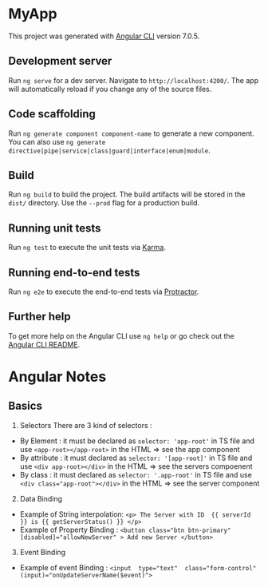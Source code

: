 # MyApp

This project was generated with [Angular CLI](https://github.com/angular/angular-cli) version 7.0.5.

## Development server

Run `ng serve` for a dev server. Navigate to `http://localhost:4200/`. The app will automatically reload if you change any of the source files.

## Code scaffolding

Run `ng generate component component-name` to generate a new component. You can also use `ng generate directive|pipe|service|class|guard|interface|enum|module`.

## Build

Run `ng build` to build the project. The build artifacts will be stored in the `dist/` directory. Use the `--prod` flag for a production build.

## Running unit tests

Run `ng test` to execute the unit tests via [Karma](https://karma-runner.github.io).

## Running end-to-end tests

Run `ng e2e` to execute the end-to-end tests via [Protractor](http://www.protractortest.org/).

## Further help

To get more help on the Angular CLI use `ng help` or go check out the [Angular CLI README](https://github.com/angular/angular-cli/blob/master/README.md).

# Angular Notes

## Basics 

1. Selectors 
There are 3 kind of selectors : 
- By Element :  it must be declared as `selector: 'app-root'` in TS file and use `<app-root></app-root>` in the HTML   => see the app component 
- By attribute : it must declared as `selector: '[app-root]'` in TS file and use `<div app-root></div>` in the HTML    => see the servers compoenent
- By class : it must declared as `selector: '.app-root'` in TS file and use `<div class="app-root"></div>` in the HTML => see the server component

2. Data Binding 

- Example of String interpolation: `<p> The Server with ID  {{ serverId }} is {{ getServerStatus() }} </p>`
- Example of Property Binding : `<button class="btn btn-primary" [disabled]="allowNewServer" > Add new Server </button>`

3. Event Binding 

- Example of event Binding : `<input  type="text"  class="form-control"  (input)="onUpdateServerName($event)">`
